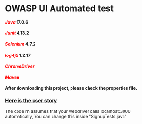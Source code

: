 # OWASP UI Automated test
#### <span style="color:red">**_Java_**</span> 17.0.6 
#### <span style="color:red">**_Junit_**</span> 4.13.2
#### <span style="color:red">**_Selenium_**</span> 4.7.2
#### <span style="color:red">**_log4j2_**</span> 1.2.17
#### <span style="color:red">**_ChromeDriver_**</span>
#### <span style="color:red">**_Maven_**</span>

#### After downloading this project, please check the properties file.

### [Here is the user story](https://docs.google.com/document/d/15AtmaEBx13mbZ20gWvyGI3bD-8X_y5TKu176OXcMesE/edit?usp=sharing)

The code rn assumes that your webdriver calls localhost:3000 automatically, 
You can change this inside "SignupTests.java"